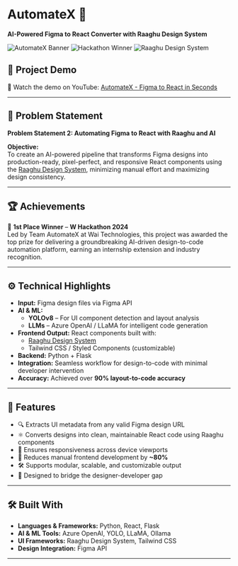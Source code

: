 # AutomateX 🚀  
**AI-Powered Figma to React Converter with Raaghu Design System**

![AutomateX Banner](https://img.shields.io/badge/Built%20at-W%3CAI%3E%20Hackathon-blue?style=flat-square)
![Hackathon Winner](https://img.shields.io/badge/Hackathon-Winner%202025-gold?style=flat-square)
![Raaghu Design System](https://img.shields.io/badge/Raaghu-Design%20System-green?style=flat-square)

## 🔗 Project Demo
🎥 Watch the demo on YouTube: [AutomateX - Figma to React in Seconds](https://youtu.be/N9IvRTtrY6o)

---

## 📌 Problem Statement

**Problem Statement 2: Automating Figma to React with Raaghu and AI**

**Objective:**  
To create an AI-powered pipeline that transforms Figma designs into production-ready, pixel-perfect, and responsive React components using the [Raaghu Design System](https://github.com/Wai-Technologies/raaghu-react), minimizing manual effort and maximizing design consistency.

---

## 🏆 Achievements

🥇 **1st Place Winner** – **W<AI> Hackathon 2024**  
Led by Team AutomateX at Wai Technologies, this project was awarded the top prize for delivering a groundbreaking AI-driven design-to-code automation platform, earning an internship extension and industry recognition.

---

## ⚙️ Technical Highlights

- **Input:** Figma design files via Figma API
- **AI & ML:**
  - **YOLOv8** – For UI component detection and layout analysis
  - **LLMs** – Azure OpenAI / LLaMA for intelligent code generation
- **Frontend Output:** React components built with:
  - [Raaghu Design System](https://github.com/Wai-Technologies/raaghu-react)
  - Tailwind CSS / Styled Components (customizable)
- **Backend:** Python + Flask
- **Integration:** Seamless workflow for design-to-code with minimal developer intervention
- **Accuracy:** Achieved over **90% layout-to-code accuracy**

---

## 🚀 Features

- 🔍 Extracts UI metadata from any valid Figma design URL  
- ⚛️ Converts designs into clean, maintainable React code using Raaghu components  
- 📱 Ensures responsiveness across device viewports  
- 🤖 Reduces manual frontend development by **~80%**  
- 🛠️ Supports modular, scalable, and customizable output  
- 🤝 Designed to bridge the designer-developer gap

---

## 🛠️ Built With

- **Languages & Frameworks:** Python, React, Flask  
- **AI & ML Tools:** Azure OpenAI, YOLO, LLaMA, Ollama  
- **UI Frameworks:** Raaghu Design System, Tailwind CSS  
- **Design Integration:** Figma API

---
